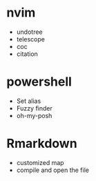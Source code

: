# nvim

* undotree
* telescope
* coc
* citation

# powershell

* Set alias
* Fuzzy finder
* oh-my-posh


# Rmarkdown

* customized map
* compile and open the file

